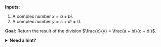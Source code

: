 **Inputs:**

1. A complex number $x = a + bi$.
2. A complex number $y = c + di \neq 0$.

**Goal:** Return the result of the division $\frac{x}{y} = \frac{a + bi}{c + di}$.

<details>
  <summary><b>Need a hint?</b></summary>
  
A video explanation of complex division can be found [here](https://www.youtube.com/watch?v=Z8j5RDOibV4).

</details>
